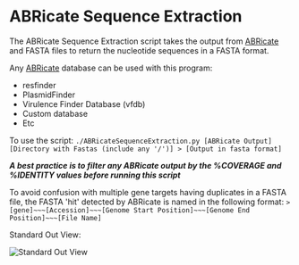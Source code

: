 # ABRicate Sequence Extraction

The ABRicate Sequence Extraction script takes the output from [ABRicate](https://github.com/tseemann/abricate) and FASTA files to return the nucleotide sequences in a FASTA format.

Any [ABRicate](https://github.com/tseemann/abricate) database can be used with this program:
* resfinder
* PlasmidFinder
* Virulence Finder Database (vfdb)
* Custom database
* Etc

To use the script:
```./ABRicateSequenceExtraction.py [ABRicate Output] [Directory with Fastas (include any '/')] > [Output in fasta format]``` 

***A best practice is to filter any ABRicate output by the %COVERAGE and %IDENTITY values before running this script***

To avoid confusion with multiple gene targets having duplicates in a FASTA file, the FASTA 'hit' detected by ABRicate is named in the following format: 
```>[gene]~~~[Accession]~~~[Genome Start Position]~~~[Genome End Position]~~~[File Name]```

Standard Out View:

![Standard Out View](https://github.com/nielsend/ABRicateSequenceExtraction/blob/master/ABRSeqExtractOutput.png)
